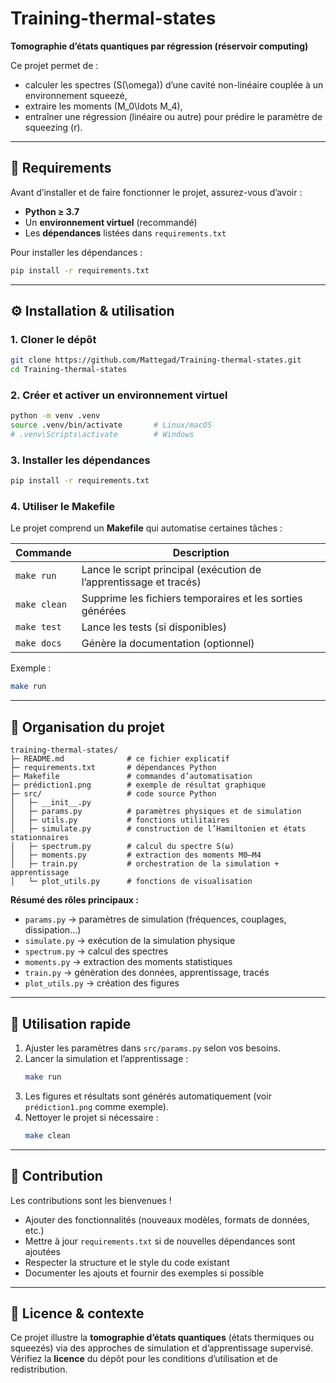 # Training-thermal-states  
**Tomographie d’états quantiques par régression (réservoir computing)**

Ce projet permet de :  
- calculer les spectres \(S(\omega)\) d’une cavité non-linéaire couplée à un environnement squeezé,  
- extraire les moments \(M_0\ldots M_4\),  
- entraîner une régression (linéaire ou autre) pour prédire le paramètre de squeezing \(r\).  

---

## 🧩 Requirements  
Avant d’installer et de faire fonctionner le projet, assurez-vous d’avoir :  
- **Python ≥ 3.7**  
- Un **environnement virtuel** (recommandé)  
- Les **dépendances** listées dans `requirements.txt`  

Pour installer les dépendances :  
```bash
pip install -r requirements.txt
```

---

## ⚙️ Installation & utilisation  

### 1. Cloner le dépôt
```bash
git clone https://github.com/Mattegad/Training-thermal-states.git
cd Training-thermal-states
```

### 2. Créer et activer un environnement virtuel
```bash
python -m venv .venv
source .venv/bin/activate       # Linux/macOS
# .venv\Scripts\activate        # Windows
```

### 3. Installer les dépendances
```bash
pip install -r requirements.txt
```

### 4. Utiliser le Makefile  
Le projet comprend un **Makefile** qui automatise certaines tâches :

| Commande | Description |
|-----------|-------------|
| `make run` | Lance le script principal (exécution de l’apprentissage et tracés) |
| `make clean` | Supprime les fichiers temporaires et les sorties générées |
| `make test` | Lance les tests (si disponibles) |
| `make docs` | Génère la documentation (optionnel) |

Exemple :
```bash
make run
```

---

## 🧱 Organisation du projet  

```
training-thermal-states/
├─ README.md              # ce fichier explicatif
├─ requirements.txt       # dépendances Python
├─ Makefile               # commandes d’automatisation
├─ prédiction1.png        # exemple de résultat graphique
├─ src/                   # code source Python
│   ├─ __init__.py        
│   ├─ params.py          # paramètres physiques et de simulation
│   ├─ utils.py           # fonctions utilitaires
│   ├─ simulate.py        # construction de l’Hamiltonien et états stationnaires
│   ├─ spectrum.py        # calcul du spectre S(ω)
│   ├─ moments.py         # extraction des moments M0–M4
│   ├─ train.py           # orchestration de la simulation + apprentissage
│   └─ plot_utils.py      # fonctions de visualisation
```

**Résumé des rôles principaux :**
- `params.py` → paramètres de simulation (fréquences, couplages, dissipation…)  
- `simulate.py` → exécution de la simulation physique  
- `spectrum.py` → calcul des spectres  
- `moments.py` → extraction des moments statistiques  
- `train.py` → génération des données, apprentissage, tracés  
- `plot_utils.py` → création des figures  

---

## 🚀 Utilisation rapide  
1. Ajuster les paramètres dans `src/params.py` selon vos besoins.  
2. Lancer la simulation et l’apprentissage :
   ```bash
   make run
   ```
3. Les figures et résultats sont générés automatiquement (voir `prédiction1.png` comme exemple).  
4. Nettoyer le projet si nécessaire :
   ```bash
   make clean
   ```

---

## 🤝 Contribution  
Les contributions sont les bienvenues !  
- Ajouter des fonctionnalités (nouveaux modèles, formats de données, etc.)  
- Mettre à jour `requirements.txt` si de nouvelles dépendances sont ajoutées  
- Respecter la structure et le style du code existant  
- Documenter les ajouts et fournir des exemples si possible  

---

## 📘 Licence & contexte  
Ce projet illustre la **tomographie d’états quantiques** (états thermiques ou squeezés) via des approches de simulation et d’apprentissage supervisé.  
Vérifiez la **licence** du dépôt pour les conditions d’utilisation et de redistribution.  
